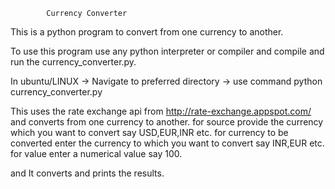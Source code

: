 			Currency Converter

This is a python program to convert from one currency to another.

To use this program use any python interpreter or compiler
and compile and run the currency_converter.py.

In ubuntu/LINUX
	-> Navigate to preferred directory
	-> use command python currency_converter.py

This uses the rate exchange api from
http://rate-exchange.appspot.com/
and converts from one currency to another.
for source provide the currency which you want to convert 
say USD,EUR,INR etc.
for currency to be converted enter the currency to which you want to convert say INR,EUR etc.
for value enter a numerical value say 100.

and It converts and prints the results.


